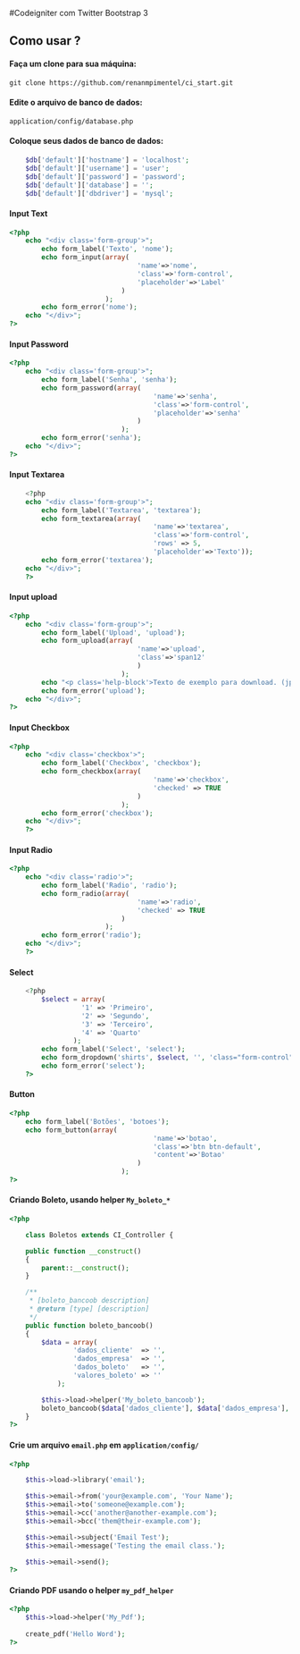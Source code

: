 #Codeigniter com Twitter Bootstrap 3

## Como usar ?

#### Faça um clone para sua máquina:

`git clone https://github.com/renanmpimentel/ci_start.git`

#### Edite o arquivo de banco de dados:
	
`application/config/database.php`

#### Coloque seus dados de banco de dados:

```php
	$db['default']['hostname'] = 'localhost';
	$db['default']['username'] = 'user';
	$db['default']['password'] = 'password';
	$db['default']['database'] = '';
	$db['default']['dbdriver'] = 'mysql';
```


#### Input Text

```php
<?php
	echo "<div class='form-group'>";
		echo form_label('Texto', 'nome');
		echo form_input(array(
								'name'=>'nome', 
								'class'=>'form-control', 
								'placeholder'=>'Label'
							)
						);
		echo form_error('nome');
	echo "</div>";
?>
```

#### Input Password

```php
<?php
	echo "<div class='form-group'>";
		echo form_label('Senha', 'senha');
		echo form_password(array(
									'name'=>'senha', 
									'class'=>'form-control', 
									'placeholder'=>'senha'
								)
							);
		echo form_error('senha');
	echo "</div>";
?>
```

#### Input Textarea 

```php
	<?php
	echo "<div class='form-group'>";
		echo form_label('Textarea', 'textarea');
		echo form_textarea(array(
									'name'=>'textarea', 
									'class'=>'form-control', 
									'rows' => 5, 
									'placeholder'=>'Texto'));
		echo form_error('textarea');
	echo "</div>";
	?>
```

#### Input upload

```php
<?php
	echo "<div class='form-group'>";
		echo form_label('Upload', 'upload');
		echo form_upload(array(
								'name'=>'upload', 
								'class'=>'span12'
								)
							);
		echo "<p class='help-block'>Texto de exemplo para download. (jpg, gif, png)</p>";
		echo form_error('upload');
	echo "</div>";
?>
```
#### Input Checkbox

```php
<?php
	echo "<div class='checkbox'>";
		echo form_label('Checkbox', 'checkbox');
		echo form_checkbox(array(
									'name'=>'checkbox', 
									'checked' => TRUE
								)
							);
		echo form_error('checkbox');
	echo "</div>";
	?>
```

#### Input Radio

```php
<?php
	echo "<div class='radio'>";
		echo form_label('Radio', 'radio');
		echo form_radio(array(
								'name'=>'radio', 
								'checked' => TRUE
							)
						);
		echo form_error('radio');
	echo "</div>";
	?>
```

#### Select

```php
	<?php
		$select = array(
                  '1' => 'Primeiro',
                  '2' => 'Segundo',
                  '3' => 'Terceiro',
                  '4' => 'Quarto'
                );
		echo form_label('Select', 'select');
		echo form_dropdown('shirts', $select, '', 'class="form-control"');
		echo form_error('select');
	?>
```

#### Button

```php
<?php
	echo form_label('Botões', 'botoes');
	echo form_button(array(
									'name'=>'botao', 
									'class'=>'btn btn-default', 
									'content'=>'Botao'
								)
							);
?>
```

#### Criando Boleto, usando helper `My_boleto_*`

```php
<?php

	class Boletos extends CI_Controller {

	public function __construct()
	{
		parent::__construct();
	}

	/**
	 * [boleto_bancoob description]
	 * @return [type] [description]
	 */
	public function boleto_bancoob()
	{	
		$data = array(
				'dados_cliente'  => '',
				'dados_empresa'  => '',
				'dados_boleto'	 => '',	
				'valores_boleto' => ''
			);

		$this->load->helper('My_boleto_bancoob');  
		boleto_bancoob($data['dados_cliente'], $data['dados_empresa'], $data['dados_boleto'], $data['valores_boleto']);
	}
?>
```

#### Crie um arquivo `email.php` em `application/config/`

```php
<?php

	$this->load->library('email');

	$this->email->from('your@example.com', 'Your Name');
	$this->email->to('someone@example.com'); 
	$this->email->cc('another@another-example.com'); 
	$this->email->bcc('them@their-example.com'); 

	$this->email->subject('Email Test');
	$this->email->message('Testing the email class.');	

	$this->email->send();
?>
```

#### Criando PDF usando o helper `my_pdf_helper`

```php
<?php
	$this->load->helper('My_Pdf');  
			 
	create_pdf('Hello Word');
?>
```


